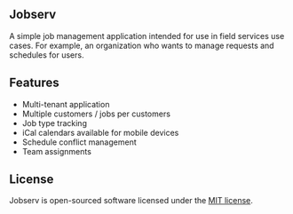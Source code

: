## Jobserv
A simple job management application intended for use in field services use cases. For example, an organization who wants to manage requests and schedules for users.

## Features
- Multi-tenant application
- Multiple customers / jobs per customers
- Job type tracking
- iCal calendars available for mobile devices
- Schedule conflict management
- Team assignments

## License

Jobserv is open-sourced software licensed under the [MIT license](https://opensource.org/licenses/MIT).
